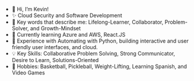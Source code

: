 - 👋 Hi, I’m Kevin!
- ✨ Cloud Security and Software Development
- 🌱 Key words that describe me: Lifelong-Learner, Collaborator, Problem-Solver, and Growth-Mindset
- 📗 Currently learning Azure and AWS, React.JS
- 👀 Experience with Automating with Python, building interactive and user friendly user interfaces, and cloud.
- 💡 Key Skills: Collaborative Problem Solving, Strong Communicator, Desire to Learn, Solutions-Oriented
- 🏀 Hobbies: Basketball, Pickleball, Weight-Lifting, Learning Spanish, and Video Games


<!---
earkevin11/earkevin11 is a ✨ special ✨ repository because its `README.md` (this file) appears on your GitHub profile.
You can click the Preview link to take a look at your changes.
--->
